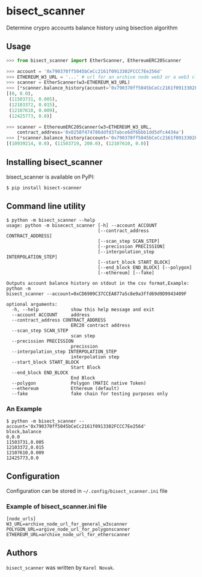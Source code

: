 # bisect_scanner

Determine crypro accounts balance history using bisection algorithm

## Usage

```python
>>> from bisect_scanner import EtherScanner, EthereumERC20Scanner

>>> account = '0x790370ff5045bCeCc2161f0913302FCCC7Ee256d'
>>> ETHEREUM_W3_URL = '...' # url for an archive node web3 or a web3 client instance
>>> scanner = EtherScanner(w3=ETHEREUM_W3_URL)
>>> [*scanner.balance_history(account='0x790370ff5045bCeCc2161f0913302FCCC7Ee256d')] 
[(0, 0.0),
 (11503731, 0.005),
 (12103372, 0.015),
 (12107610, 0.009),
 (12425773, 0.0)]

>>> scanner = EthereumERC20Scanner(w3=ETHEREUM_W3_URL,
	contract_address='0x0258f474786ddfd37abce6df6bbb1dd5dfc4434a')
>>> [*scanner.balance_history(account='0x790370ff5045bCeCc2161f0913302FCCC7Ee256d')]
[(10939214, 0.0), (11503719, 200.0), (12107610, 0.0)]
```

## Installing bisect_scanner

bisect_scanner is available on PyPI:

```console
$ pip install bisect-scanner
```

## Command line utility


```console
$ python -m bisect_scanner --help
usage: python -m bisecect_scanner [-h] --account ACCOUNT
                                  [--contract_address CONTRACT_ADDRESS]
                                  [--scan_step SCAN_STEP]
                                  [--precission PRECISSION]
                                  [--interpolation_step INTERPOLATION_STEP]
                                  [--start_block START_BLOCK]
                                  [--end_block END_BLOCK] [--polygon]
                                  [--ethereum] [--fake]

Outputs account balance history on stdout in the csv format,Example: python -m
bisect_scanner --account=0xCD6909C37CCEA877a5c8e9a3ffd69d9D9943409F

optional arguments:
  -h, --help            show this help message and exit
  --account ACCOUNT     address
  --contract_address CONTRACT_ADDRESS
                        ERC20 contract address
  --scan_step SCAN_STEP
                        scan step
  --precission PRECISSION
                        precission
  --interpolation_step INTERPOLATION_STEP
                        interpolation step
  --start_block START_BLOCK
                        Start Block
  --end_block END_BLOCK
                        End Block
  --polygon             Polygon (MATIC native Token)
  --ethereum            Ethereum (default)
  --fake                fake chain for testing purposes only
```

### An Example


```console
$ python -m bisect_scanner --account='0x790370ff5045bCeCc2161f0913302FCCC7Ee256d'
block,balance
0,0.0
11503731,0.005
12103372,0.015
12107610,0.009
12425773,0.0
```

<!-- ![](assets/peek_2_fast.gif) -->


## Configuration

Configuration can be stored in `~/.config/bisect_scanner.ini` file

### Example of bisect_scanner.ini file

```
[node_urls]
W3_URL=archive_node_url_for_general_w3scanner
POLYGON_URL=argive_node_url_for_polygonscanner
ETHEREUM_URL=archive_node_url_for_etherscanner
```

## Authors

`bisect_scanner` was written by `Karel Novak`.
